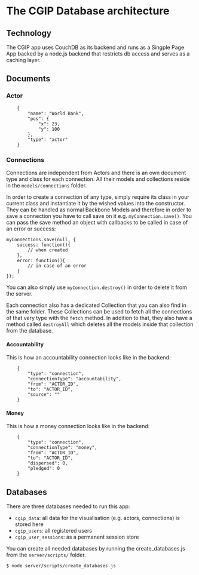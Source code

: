 # The CGIP Database architecture

## Technology

The CGIP app uses CouchDB as its backend and runs as a Singple Page App backed by a node.js backend that restricts db access and serves as a caching layer.

## Documents

### Actor

		{
			"name": "World Bank",
			"pos": {
				"x": 23,
				"y": 100
			},
			"type": "actor"
		}

### Connections

Connections are independent from Actors and there is an own document type and class for each connection. All their models and collections reside in the `models/connections` folder.

In order to create a connection of any type, simply require its class in your current class and instantiate it by the wished values into the constructor. They can be handled as normal Backbone Models and therefore in order to save a connection you have to call save on it e.g. `myConnection.save()`. You can pass the save method an object with callbacks to be called in case of an error or success:

	myConnections.save(null, {
		success: function(){
			// when created
		},
		error: function(){
			// in case of an error
		}
	});
	
You can also simply use `myConnection.destroy()` in order to delete it from the server.

Each connection also has a dedicated Collection that you can also find in the same folder. These Collections can be used to fetch all the connections of that very type with the `fetch` method. In addition to that, they also have a method called `destroyAll` which deletes all the models inside that collection from the database.

#### Accountability

This is how an accountability connection looks like in the backend:

		{
			"type": "connection",
			"connectionType": "accountability",
			"from": "ACTOR_ID",
			"to": "ACTOR_ID",
			"source": ""
		}

#### Money

This is how a money connection looks like in the backend:

		{
			"type": "connection",
			"connectionType": "money",
			"from": "ACTOR_ID",
			"to": "ACTOR_ID",
			"dispersed": 0,
			"pledged": 0
		}

## Databases

There are three databases needed to run this app:

- `cgip_data`: all data for the visualisation (e.g. actors, connections) is stored here
- `cgip_users`: all registered users
- `cgip_user_sessions`: as a permanent session store

You can create all needed databases by running the create_databases.js from the `server/scripts/` folder. 

`$ node server/scripts/create_databases.js`